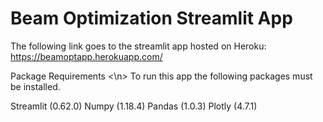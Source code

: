 # Beam Optimization Streamlit App

The following link goes to the streamlit app hosted on Heroku: https://beamoptapp.herokuapp.com/

Package Requirements <\n>
To run this app the following packages must be installed.

Streamlit (0.62.0)
Numpy (1.18.4)
Pandas (1.0.3)
Plotly (4.7.1)
